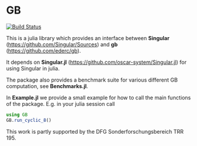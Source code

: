 # GB

[![Build Status](https://travis-ci.org/ederc/GB.jl.svg?branch=master)](https://travis-ci.org/ederc/GB.jl)

This is a julia library which provides an interface between **Singular**
(https://github.com/Singular/Sources) and **gb** (https://github.com/ederc/gb).

It depends on **Singular.jl** (https://github.com/oscar-system/Singular.jl) for using
Singular in julia.

The package also provides a benchmark suite for various different GB
computation, see **Benchmarks.jl**.

In **Example.jl** we provide a small example for how to call the main functions
of the package. E.g. in your julia session call
```julia
using GB
GB.run_cyclic_8()
```

This work is partly supported by the DFG Sonderforschungsbereich TRR 195.
